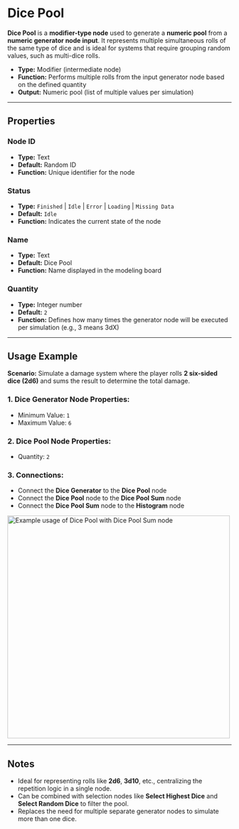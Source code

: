 # **Dice Pool**

**Dice Pool** is a **modifier-type node** used to generate a **numeric pool** from a **numeric generator node input**. It represents multiple simultaneous rolls of the same type of dice and is ideal for systems that require grouping random values, such as multi-dice rolls.

- **Type:** Modifier (intermediate node)
- **Function:** Performs multiple rolls from the input generator node based on the defined quantity
- **Output:** Numeric pool (list of multiple values per simulation)

---

## **Properties**

### **Node ID**

- **Type:** Text
- **Default:** Random ID
- **Function:** Unique identifier for the node

### **Status**

- **Type:** `Finished` | `Idle` | `Error` | `Loading` | `Missing Data`
- **Default:** `Idle`
- **Function:** Indicates the current state of the node

### **Name**

- **Type:** Text
- **Default:** Dice Pool
- **Function:** Name displayed in the modeling board

### **Quantity**

- **Type:** Integer number
- **Default:** `2`
- **Function:** Defines how many times the generator node will be executed per simulation (e.g., 3 means 3dX)

---

## **Usage Example**

**Scenario:** Simulate a damage system where the player rolls **2 six-sided dice (2d6)** and sums the result to determine the total damage.

### **1. Dice Generator Node Properties:**

- Minimum Value: `1`
- Maximum Value: `6`

### **2. Dice Pool Node Properties:**

- Quantity: `2`

### **3. Connections:**

- Connect the **Dice Generator** to the **Dice Pool** node
- Connect the **Dice Pool** node to the **Dice Pool Sum** node
- Connect the **Dice Pool Sum** node to the **Histogram** node

<img src="/node-crafter/doc-images/dice-pool.png" width="500px" alt="Example usage of Dice Pool with Dice Pool Sum node"/>

---

## **Notes**

- Ideal for representing rolls like **2d6**, **3d10**, etc., centralizing the repetition logic in a single node.
- Can be combined with selection nodes like **Select Highest Dice** and **Select Random Dice** to filter the pool.
- Replaces the need for multiple separate generator nodes to simulate more than one dice.
